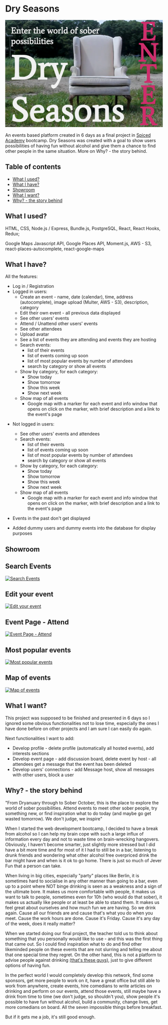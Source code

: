 # Dry Seasons

![Welcome Screenshot](/public/welcome-ss.png)

An events based platform created in 6 days as a final project in [Spiced Academy](https://www.spiced-academy.com/) bootcamp.
Dry Seasons was created with a goal to show users possibilities of having fun without alcohol and give them a chance to find other people in the same situation. More on Why? - the story behind.

## Table of contents

-   [What I used?](#what-i-used)
-   [What I have?](#what-i-have)
-   [Showroom](#showroom)
-   [What I want?](#what-i-want)
-   [Why? - the story behind](#why)

## What I used? <a name="what-i-used"></a>

HTML, CSS, Node.js / Express, Bundle.js, PostgreSQL, React, React Hooks, Redux;

Google Maps Javascript API, Google Places API, Moment.js, AWS - S3, react-places-autocomplete, react-google-maps

## What I have? <a name="what-i-have"></a>

All the features:

-   Log in / Registration
-   Logged in users:
    -   Create an event - name, date (calendar), time, address (autocomplete), image upload (Multer, AWS - S3), description, category
    -   Edit their own event - all previous data displayed
    -   See other users' events
    -   Attend / Unattend other users' events
    -   See other attendees
    -   Upload avatar
    -   See a list of events they are attending and events they are hosting
    -   Search events:
        -   list of their events
        -   list of events coming up soon
        -   list of most popular events by number of attendees
        -   search by category or show all events
    -   Show by category, for each category:
        -   Show today
        -   Show tomorrow
        -   Show this week
        -   Show next week
    -   Show map of all events
        -   Google map with a marker for each event and info window that opens on click on the marker, with brief description and a link to the event's page

*   Not logged in users:

    -   See other users' events and attendees
    -   Search events:
        -   list of their events
        -   list of events coming up soon
        -   list of most popular events by number of attendees
        -   search by category or show all events
    -   Show by category, for each category:
        -   Show today
        -   Show tomorrow
        -   Show this week
        -   Show next week
    -   Show map of all events
        -   Google map with a marker for each event and info window that opens on click on the marker, with brief description and a link to the event's page

*   Events in the past don't get displayed
*   Added dummy users and dummy events into the database for display purposes

## <a name="showroom"></a>Showroom

## Search Events

[![Search Events](https://i.gyazo.com/dd70d0735e0583a0387747e7432907e0.gif)](https://gyazo.com/dd70d0735e0583a0387747e7432907e0)

## Edit your event

[![Edit your event](https://i.gyazo.com/6f0ac49c4c9a781edc89752267a73caa.gif)](https://gyazo.com/6f0ac49c4c9a781edc89752267a73caa)

## Event Page - Attend

[![Event Page - Attend](https://i.gyazo.com/14e1c930f46a062a7d019cc644355ca6.gif)](https://gyazo.com/14e1c930f46a062a7d019cc644355ca6)

## Most popular events

[![Most popular events](https://i.gyazo.com/1d5e543e5338895a5bb2a4ee6b2c535b.gif)](https://gyazo.com/1d5e543e5338895a5bb2a4ee6b2c535b)

## Map of events

[![Map of events](https://i.gyazo.com/0b98c46b0ebfd35a478305e83c1bc4f4.gif)](https://gyazo.com/0b98c46b0ebfd35a478305e83c1bc4f4)

## <a name="what-i-want"></a>What I want?

This project was supposed to be finished and presented in 6 days so I ignored some obvious functionalities not to lose time, especially the ones I have done before on other projects and I am sure I can easily do again.

Next functionalities I want to add:

-   Develop profile - delete profile (automatically all hosted events), add interests sections
-   Develop event page - add discussion board, delete event by host - all attendees get a message that the event has been deleted
-   Develop users' connections - add Message host, show all messages with other users, block a user

## <a name="why"></a>Why? - the story behind

"From Dryanuary through to Sober October, this is the place to explore the world of sober possibilities. Attend events to meet other sober people, try something new, or find inspiration what to do today (and maybe go get wasted tomorrow). We don't judge, we inspire"

When I started the web development bootcamp, I decided to have a break from alcohol so I can help my brain cope with such a large influx of information every day and not to waste time on brain-wrecking hangovers. Obviously, I haven't become smarter, just slightly more stressed but I did have a bit more time and for most of it I had to still be in a bar, listening to drunk friends and wondering what other alcohol free overpriced drink the bar might have and when is it ok to go home. There is just so much of Jever Fun that a person can take.

When living in big cities, especially "party" places like Berlin, it is sometimes hard to socialise in any other manner than going to a bar, even up to a point where NOT binge drinking is seen as a weakness and a sign of the ultimate bore. It makes us more comfortable with people, it makes us want to talk to people, sometimes even for 10h (who would do that sober), it makes us actually like people or at least be able to stand them. It makes us feel great about ourselves and how much fun we are having. So we drink again. Cause all our friends are and cause that's what you do when you meet. Cause the work hours are done. Cause it's Friday. Cause it's any day of the week, does it really matter?

When we started doing our final project, the teacher told us to think about something that you personally would like to use - and this was the first thing that came out. So I could find inspiration what to do and find other likeminded people on these events that are not slurring and telling me about that one special time they regret. On the other hand, this is not a platform to advise people against drinking [(that's these guys)](https://www.aa.org/), just to give different options of having fun.

In the perfect world I would completely develop this network, find some sponsors, get more people to work on it, have a great office but still able to work from anywhere, create events, hire comedians to write articles on drinking and perform on our events, attend those events, still maybe have a drink from time to time (we don't judge, so shouldn't you), show people it's possible to have fun without alcohol, build a community, change lives, get more comedians on board. All the seven impossible things before breakfast.

But if it gets me a job, it's still good enough.
